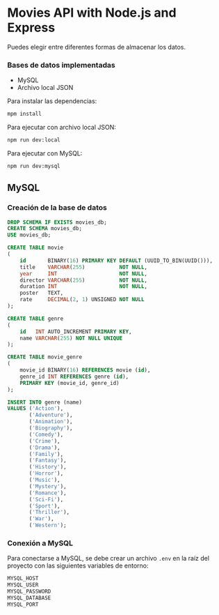 ﻿# Movies API with Node.js and Express

Puedes elegir entre diferentes formas de almacenar los datos.

### Bases de datos implementadas
* MySQL
* Archivo local JSON

Para instalar las dependencias:

```bash
mpm install
```

Para ejecutar con archivo local JSON:

```bash
npm run dev:local
```

Para ejecutar con MySQL:

```bash
npm run dev:mysql
```

## MySQL

### Creación de la base de datos

```sql
DROP SCHEMA IF EXISTS movies_db;
CREATE SCHEMA movies_db;
USE movies_db;

CREATE TABLE movie
(
    id       BINARY(16) PRIMARY KEY DEFAULT (UUID_TO_BIN(UUID())),
    title    VARCHAR(255)           NOT NULL,
    year     INT                    NOT NULL,
    director VARCHAR(255)           NOT NULL,
    duration INT                    NOT NULL,
    poster   TEXT,
    rate     DECIMAL(2, 1) UNSIGNED NOT NULL
);

CREATE TABLE genre
(
    id   INT AUTO_INCREMENT PRIMARY KEY,
    name VARCHAR(255) NOT NULL UNIQUE
);

CREATE TABLE movie_genre
(
    movie_id BINARY(16) REFERENCES movie (id),
    genre_id INT REFERENCES genre (id),
    PRIMARY KEY (movie_id, genre_id)
);

INSERT INTO genre (name)
VALUES ('Action'),
       ('Adventure'),
       ('Animation'),
       ('Biography'),
       ('Comedy'),
       ('Crime'),
       ('Drama'),
       ('Family'),
       ('Fantasy'),
       ('History'),
       ('Horror'),
       ('Music'),
       ('Mystery'),
       ('Romance'),
       ('Sci-Fi'),
       ('Sport'),
       ('Thriller'),
       ('War'),
       ('Western');
```

### Conexión a MySQL
Para conectarse a MySQL, se debe crear un archivo `.env` en la raíz del proyecto con las siguientes variables de entorno:

```bash
MYSQL_HOST
MYSQL_USER
MYSQL_PASSWORD
MYSQL_DATABASE
MYSQL_PORT
```
